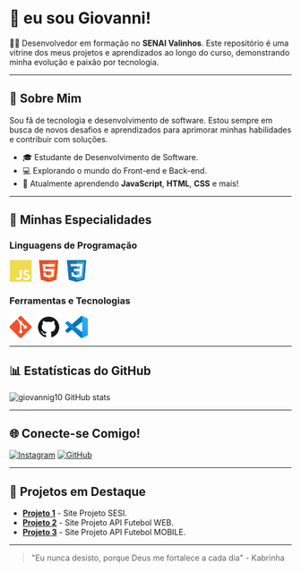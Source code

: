 # 👋 eu sou Giovanni!

🧙‍♂️ Desenvolvedor em formação no **SENAI Valinhos**. Este repositório é uma vitrine dos meus projetos e aprendizados ao longo do curso, demonstrando minha evolução e paixão por tecnologia.

---

## 🌟 Sobre Mim

Sou fã de tecnologia e desenvolvimento de software. Estou sempre em busca de novos desafios e aprendizados para aprimorar minhas habilidades e contribuir com soluções.

- 🎓 Estudante de Desenvolvimento de Software.
- 💻 Explorando o mundo do Front-end e Back-end.
- 🌱 Atualmente aprendendo **JavaScript**, **HTML**, **CSS** e mais!

---

## 🚀 Minhas Especialidades

### Linguagens de Programação
<div style="display: flex; gap: 10px;">
  <img src="https://raw.githubusercontent.com/devicons/devicon/master/icons/javascript/javascript-plain.svg" alt="JavaScript" height="40" width="40">
  <img src="https://raw.githubusercontent.com/devicons/devicon/master/icons/html5/html5-original.svg" alt="HTML" height="40" width="40">
  <img src="https://raw.githubusercontent.com/devicons/devicon/master/icons/css3/css3-original.svg" alt="CSS" height="40" width="40">
</div>

### Ferramentas e Tecnologias
<div style="display: flex; gap: 10px;">
  <img src="https://raw.githubusercontent.com/devicons/devicon/master/icons/git/git-original.svg" alt="Git" height="40" width="40">
  <img src="https://raw.githubusercontent.com/devicons/devicon/master/icons/github/github-original.svg" alt="GitHub" height="40" width="40">
  <img src="https://raw.githubusercontent.com/devicons/devicon/master/icons/vscode/vscode-original.svg" alt="VS Code" height="40" width="40">
</div>

---

## 📊 Estatísticas do GitHub

![giovannig10 GitHub stats](https://github-readme-stats.vercel.app/api?username=giovannig10&show_icons=true&theme=radical)

---

## 🌐 Conecte-se Comigo!

[![Instagram](https://img.shields.io/badge/Instagram-E4405F?style=for-the-badge&logo=instagram&logoColor=white)](https://instagram.com/giovanni_.goncalves)
[![GitHub](https://img.shields.io/badge/GitHub-181717?style=for-the-badge&logo=github&logoColor=white)](https://github.com/giovannig10)

---

## 📂 Projetos em Destaque

- [**Projeto 1**](https://github.com/sosogomess/Projeto-Geografia.git) - Site Projeto SESI.
- [**Projeto 2**](https://github.com/giovannig10/The20BraziliansStars_WEB.git) - Site Projeto API Futebol WEB.
- [**Projeto 3**](https://github.com/giovannig10/The20BraziliansStars_MOBILE.git) - Site Projeto API Futebol MOBILE.

---

> "Eu nunca desisto, porque Deus me fortalece a cada dia" - Kabrinha
